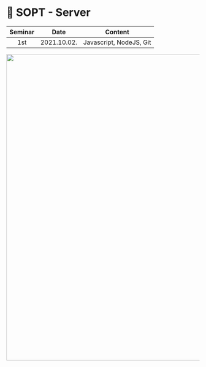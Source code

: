 # 🔮 SOPT - Server

|    Seminar    |  Date                                        |  Content                                        |
| :-----------: | :---------------------------------: | :-------------------------------------------------: |
|    1st   |  2021.10.02.  | Javascript, NodeJS, Git | 


<img src="https://user-images.githubusercontent.com/29723695/135609693-46b686c4-5511-4f6b-b5a4-8e65a281b9c0.png" width="800px;" alt=""/>
